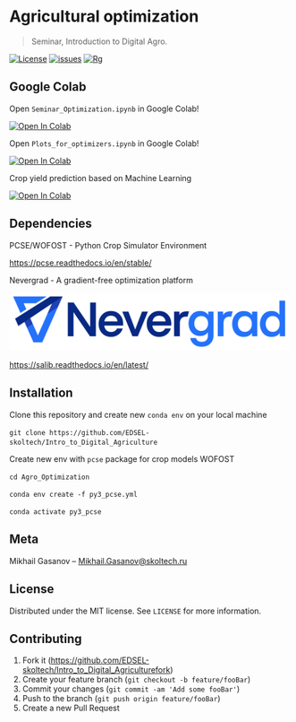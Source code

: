 # Agricultural optimization
> Seminar, Introduction to Digital Agro.

[![License](https://img.shields.io/github/license/EDSEL-skoltech/multi_objective_irrigation)](https://github.com/EDSEL-skoltech/multi_objective_irrigation/blob/main/LICENSE)
[![issues](https://img.shields.io/github/issues/EDSEL-skoltech/multi_objective_irrigation)](https://github.com/EDSEL-skoltech/multi_objective_irrigation/issues)
[![Rg](https://img.shields.io/badge/ResearchGate-Follow-green)](https://www.researchgate.net/project/Digital-Agro)


<!-- ![graphical](plots_ICCS/Graphical_abstract.png) -->

## Google Colab 

Open `Seminar_Optimization.ipynb` in Google Colab!

<a href="https://colab.research.google.com/github/EDSEL-skoltech/Intro_to_Digital_Agriculture/blob/main/Agro_Optimization/Seminar_Optimization.ipynb" target="_parent"><img src="https://colab.research.google.com/assets/colab-badge.svg" alt="Open In Colab"/></a>


Open `Plots_for_optimizers.ipynb` in Google Colab!

<a href="https://colab.research.google.com/github/EDSEL-skoltech/Intro_to_Digital_Agriculture/blob/main/Agro_Optimization/Plots_for_optimizers.ipynb" target="_parent"><img src="https://colab.research.google.com/assets/colab-badge.svg" alt="Open In Colab"/></a>


Crop yield prediction based on Machine Learning

<a href="https://colab.research.google.com/github/EDSEL-skoltech/Intro_to_Digital_Agriculture/blob/main/Agro_Optimization/Seminar_Yield_prediction_ML.ipynb" target="_parent"><img src="https://colab.research.google.com/assets/colab-badge.svg" alt="Open In Colab"/></a>



## Dependencies 

PCSE/WOFOST - Python Crop Simulator Environment

https://pcse.readthedocs.io/en/stable/

Nevergrad - A gradient-free optimization platform

<img src='./data/Nevergrad-LogoMark.png' alt="drawing" width=500/>

https://salib.readthedocs.io/en/latest/


## Installation

Clone this repository and create new `conda env` on your local machine

`git clone https://github.com/EDSEL-skoltech/Intro_to_Digital_Agriculture`

Create new env with `pcse` package for crop models WOFOST

`cd Agro_Optimization`

`conda env create -f py3_pcse.yml`

`conda activate py3_pcse`


## Meta

Mikhail Gasanov – Mikhail.Gasanov@skoltech.ru

## License

Distributed under the MIT license. See ``LICENSE`` for more information.


## Contributing

1. Fork it (<https://github.com/EDSEL-skoltech/Intro_to_Digital_Agriculturefork>)
2. Create your feature branch (`git checkout -b feature/fooBar`)
3. Commit your changes (`git commit -am 'Add some fooBar'`)
4. Push to the branch (`git push origin feature/fooBar`)
5. Create a new Pull Request

